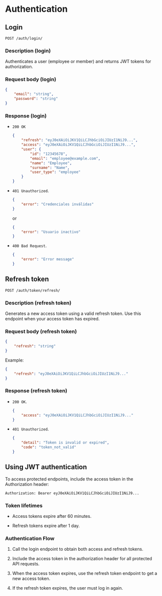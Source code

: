 # Authentication

## Login

```
POST /auth/login/
```

### Description (login)

Authenticates a user (employee or member) and returns JWT tokens for authorization.

### Request body (login)

```json
{
    "email": "string",
    "password": "string"
}
```

### Response (login)

- `200 OK`

    ```json
    {
        "refresh": "eyJ0eXAiOiJKV1QiLCJhbGciOiJIUzI1NiJ9...",
        "access": "eyJ0eXAiOiJKV1QiLCJhbGciOiJIUzI1NiJ9...",
        "user": {
            "id": "12345678",
            "email": "employee@example.com",
            "name": "Employee",
            "surname": "Name",
            "user_type": "employee"
        }
    }
    ```

- `401 Unauthorized`.

    ```json
    {
        "error": "Credenciales inválidas"
    }
    ```

    or

    ```json
    {
        "error": "Usuario inactivo"
    }
    ```

- `400 Bad Request`.

    ```json
    {
        "error": "Error message"
    }
    ```

## Refresh token

```
POST /auth/token/refresh/
```

### Description (refresh token)

Generates a new access token using a valid refresh token. Use this endpoint when your access token has expired.

### Request body (refresh token)

```json
{
    "refresh": "string"
}
```

Example:

```json
{
    "refresh": "eyJ0eXAiOiJKV1QiLCJhbGciOiJIUzI1NiJ9..."
}
```

### Response (refresh token)

- `200 OK`.

    ```json
    {
        "access": "eyJ0eXAiOiJKV1QiLCJhbGciOiJIUzI1NiJ9..."
    }
    ```

- `401 Unauthorized`.

    ```json
    {
        "detail": "Token is invalid or expired",
        "code": "token_not_valid"
    }
    ```

## Using JWT authentication

To access protected endpoints, include the access token in the Authorization header:

```
Authorization: Bearer eyJ0eXAiOiJKV1QiLCJhbGciOiJIUzI1NiJ9...
```

### Token lifetimes

- Access tokens expire after 60 minutes.

- Refresh tokens expire after 1 day.

### Authentication Flow

1. Call the login endpoint to obtain both access and refresh tokens.

2. Include the access token in the authorization header for all protected API requests.

3. When the access token expires, use the refresh token endpoint to get a new access token.

4. If the refresh token expires, the user must log in again.
